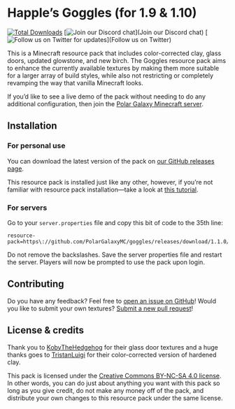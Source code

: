# Happle’s Goggles (for 1.9 & 1.10)

[![Total Downloads](https://img.shields.io/github/downloads/PolarGalaxyMC/goggles/total.svg?maxAge=2592000)](https://github.com/PolarGalaxyMC/goggles/releases) [![Join our Discord chat](https://img.shields.io/badge/discord-join%20chat-7289DA.svg)](Join our Discord chat) [![Follow us on Twitter for updates](https://img.shields.io/twitter/follow/polargalaxymc.svg?style=social&label=Follow)](Follow us on Twitter)

This is a Minecraft resource pack that includes color-corrected clay, glass doors, updated glowstone, and new birch. The Goggles resource pack aims to enhance the currently available textures by making them more suitable for a larger array of build styles, while also not restricting or completely revamping the way that vanilla Minecraft looks.

If you’d like to see a live demo of the pack without needing to do any additional configuration, then join the [Polar Galaxy Minecraft server](https://polargalaxy.com).

## Installation

### For personal use

You can download the latest version of the pack on [our GitHub releases page](https://github.com/PolarGalaxyMC/goggles/releases).

This resource pack is installed just like any other, however, if you’re not familiar with resource pack installation—take a look at [this tutorial](http://minecraft.gamepedia.com/Tutorials/Loading_a_resource_pack).

### For servers

Go to your `server.properties` file and copy this bit of code to the 35th line:

```
resource-pack=https\://github.com/PolarGalaxyMC/goggles/releases/download/1.1.0/pack.zip
```

Do not remove the backslashes. Save the server properties file and restart the server. Players will now be prompted to use the pack upon login.

## Contributing

Do you have any feedback? Feel free to [open an issue on GitHub](https://github.com/PolarGalaxyMC/goggles/issues)! Would you like to submit your own textures? [Submit a new pull request](https://github.com/PolarGalaxyMC/goggles/pulls)!

## License & credits

Thank you to [KobyTheHedgehog](http://www.minecraftforum.net/forums/mapping-and-modding/resource-packs/2557239-glass-doors-for-1-10x) for their glass door textures and a huge thanks goes to [TristanLuigi](http://www.minecraftforum.net/forums/mapping-and-modding/resource-packs/2154915-color-corrected-clay-fix-those-weird-stained-clay) for their color-corrected version of hardened clay.

This pack is licensed under the [Creative Commons BY-NC-SA 4.0 license](https://creativecommons.org/licenses/by-nc-sa/4.0/). In other words, you can do just about anything you want with this pack so long as you give credit, do not make any money off of the pack, and distribute your own changes to this resource pack under the same license.
